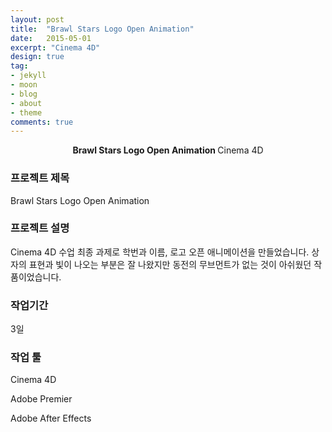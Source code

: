 ```yaml
---
layout: post
title:  "Brawl Stars Logo Open Animation"
date:   2015-05-01
excerpt: "Cinema 4D"
design: true
tag:
- jekyll
- moon
- blog
- about
- theme
comments: true
---
```


<center><b>Brawl Stars Logo Open Animation </b>Cinema 4D</center> 

### 프로젝트 제목

Brawl Stars Logo Open Animation

### 프로젝트 설명

 Cinema 4D 수업 최종 과제로 학번과 이름, 로고 오픈 애니메이션을 만들었습니다. 상자의 표현과 빛이 나오는 부분은 잘 나왔지만 동전의 무브먼트가 없는 것이 아쉬웠던 작품이었습니다. 

### 작업기간

3일

### 작업 툴

Cinema 4D  

Adobe Premier  

Adobe After Effects
